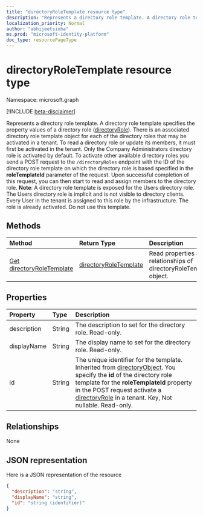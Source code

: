 ```yaml
---
title: "directoryRoleTemplate resource type"
description: "Represents a directory role template. A directory role template specifies the property values of a directory role (directoryRole). There is an associated directory role template object for each of the directory roles that may be activated in a tenant."
localization_priority: Normal
author: "abhijeetsinha"
ms.prod: "microsoft-identity-platform"
doc_type: resourcePageType
---
```


# directoryRoleTemplate resource type

Namespace: microsoft.graph

[!INCLUDE [beta-disclaimer](../../includes/beta-disclaimer.md)]

Represents a directory role template. A directory role template specifies the property values of a directory role ([directoryRole](directoryrole.md)). There is an associated directory role template object for each of the directory roles that may be activated in a tenant. To read a directory role or update its members, it must first be activated in the tenant. Only the Company Administrators directory role is activated by default. To activate other available directory roles you send a POST request to the `/directoryRoles` endpoint with the ID of the directory role template on which the directory role is based specified in the **roleTemplateId** parameter of the request. Upon successful completion of this request, you can then start to read and assign members to the directory role. **Note**: A directory role template is exposed for the Users directory role. The Users directory role is implicit and is not visible to directory clients. Every User in the tenant is assigned to this role by the infrastructure. The role is already activated. Do not use this template.


## Methods

| Method       | Return Type  |Description|
|:---------------|:--------|:----------|
|[Get directoryRoleTemplate](../api/directoryroletemplate-get.md) | [directoryRoleTemplate](directoryroletemplate.md) |Read properties and relationships of directoryRoleTemplate object.|

## Properties
| Property	   | Type	|Description|
|:---------------|:--------|:----------|
|description|String|The description to set for the directory role. Read-only.|
|displayName|String|The display name to set for the directory role. Read-only. |
|id|String|The unique identifier for the template. Inherited from [directoryObject](directoryobject.md). You specify the **id** of the directory role template for the **roleTemplateId** property in the POST request activate a [directoryRole](directoryrole.md) in a tenant. Key, Not nullable. Read-only.|

## Relationships
None



## JSON representation

Here is a JSON representation of the resource

<!-- {
  "blockType": "resource",
  "optionalProperties": [

  ],
  "keyProperty": "id",
  "@odata.type": "microsoft.graph.directoryRoleTemplate"
}-->

```json
{
  "description": "string",
  "displayName": "string",
  "id": "string (identifier)"
}

```

<!-- uuid: 8fcb5dbc-d5aa-4681-8e31-b001d5168d79
2015-10-25 14:57:30 UTC -->
<!--
{
  "type": "#page.annotation",
  "description": "directoryRoleTemplate resource",
  "keywords": "",
  "section": "documentation",
  "tocPath": "",
  "suppressions": []
}
-->
